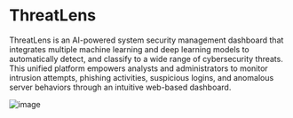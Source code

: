 # ThreatLens

ThreatLens is an AI-powered system security management dashboard that integrates multiple machine learning and deep learning models to automatically detect, and classify to a wide range of cybersecurity threats. This unified platform empowers analysts and administrators to monitor intrusion attempts, phishing activities, suspicious logins, and anomalous server behaviors through an intuitive web-based dashboard.

![image](https://github.com/user-attachments/assets/ac8d44f6-66d5-497f-8fd7-d0816c9a92a6)

